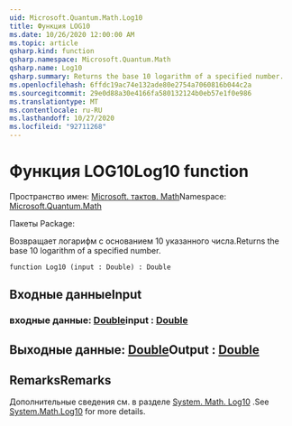 ```yaml
---
uid: Microsoft.Quantum.Math.Log10
title: Функция LOG10
ms.date: 10/26/2020 12:00:00 AM
ms.topic: article
qsharp.kind: function
qsharp.namespace: Microsoft.Quantum.Math
qsharp.name: Log10
qsharp.summary: Returns the base 10 logarithm of a specified number.
ms.openlocfilehash: 6ffdc19ac74e132ade80e2754a7060816b044c2a
ms.sourcegitcommit: 29e0d88a30e4166fa580132124b0eb57e1f0e986
ms.translationtype: MT
ms.contentlocale: ru-RU
ms.lasthandoff: 10/27/2020
ms.locfileid: "92711268"
---
```

# <a name="log10-function"></a><span data-ttu-id="209b1-102">Функция LOG10</span><span class="sxs-lookup"><span data-stu-id="209b1-102">Log10 function</span></span>

<span data-ttu-id="209b1-103">Пространство имен: [Microsoft. тактов. Math](xref:Microsoft.Quantum.Math)</span><span class="sxs-lookup"><span data-stu-id="209b1-103">Namespace: [Microsoft.Quantum.Math](xref:Microsoft.Quantum.Math)</span></span>

<span data-ttu-id="209b1-104">Пакеты [](https://nuget.org/packages/)</span><span class="sxs-lookup"><span data-stu-id="209b1-104">Package: [](https://nuget.org/packages/)</span></span>


<span data-ttu-id="209b1-105">Возвращает логарифм с основанием 10 указанного числа.</span><span class="sxs-lookup"><span data-stu-id="209b1-105">Returns the base 10 logarithm of a specified number.</span></span>

```qsharp
function Log10 (input : Double) : Double
```


## <a name="input"></a><span data-ttu-id="209b1-106">Входные данные</span><span class="sxs-lookup"><span data-stu-id="209b1-106">Input</span></span>

### <a name="input--double"></a><span data-ttu-id="209b1-107">входные данные: [Double](xref:microsoft.quantum.lang-ref.double)</span><span class="sxs-lookup"><span data-stu-id="209b1-107">input : [Double](xref:microsoft.quantum.lang-ref.double)</span></span>





## <a name="output--double"></a><span data-ttu-id="209b1-108">Выходные данные: [Double](xref:microsoft.quantum.lang-ref.double)</span><span class="sxs-lookup"><span data-stu-id="209b1-108">Output : [Double](xref:microsoft.quantum.lang-ref.double)</span></span>



## <a name="remarks"></a><span data-ttu-id="209b1-109">Remarks</span><span class="sxs-lookup"><span data-stu-id="209b1-109">Remarks</span></span>

<span data-ttu-id="209b1-110">Дополнительные сведения см. в разделе [System. Math. Log10](https://docs.microsoft.com/dotnet/api/system.math.log10) .</span><span class="sxs-lookup"><span data-stu-id="209b1-110">See [System.Math.Log10](https://docs.microsoft.com/dotnet/api/system.math.log10) for more details.</span></span>